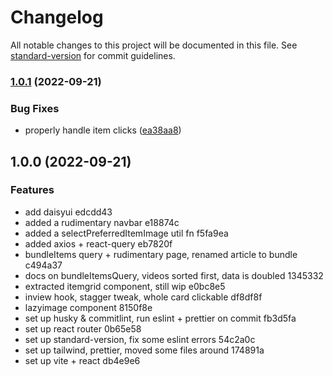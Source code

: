 # Changelog

All notable changes to this project will be documented in this file. See [standard-version](https://github.com/conventional-changelog/standard-version) for commit guidelines.

### [1.0.1](https://github.com/Ziao/rtl/compare/v1.0.0...v1.0.1) (2022-09-21)


### Bug Fixes

* properly handle item clicks ([ea38aa8](https://github.com/Ziao/rtl/commit/ea38aa8c5c2fb074de9b0fe3859e040a38a03981))

## 1.0.0 (2022-09-21)


### Features

* add daisyui edcdd43
* added a rudimentary navbar e18874c
* added a selectPreferredItemImage util fn f5fa9ea
* added axios + react-query eb7820f
* bundleItems query + rudimentary page, renamed article to bundle c494a37
* docs on bundleItemsQuery, videos sorted first, data is doubled 1345332
* extracted itemgrid component, still wip e0bc8e5
* inview hook, stagger tweak, whole card clickable df8df8f
* lazyimage component 8150f8e
* set up husky & commitlint, run eslint + prettier on commit fb3d5fa
* set up react router 0b65e58
* set up standard-version, fix some eslint errors 54c2a0c
* set up tailwind, prettier, moved some files around 174891a
* set up vite + react db4e9e6
